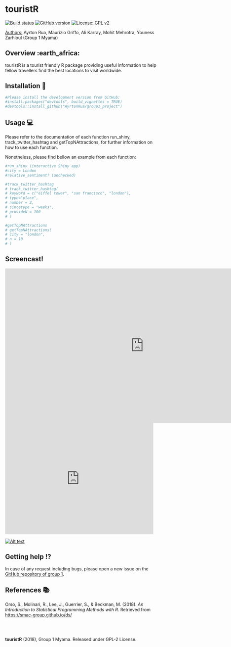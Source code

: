 touristR
================

[![Build
status](https://img.shields.io/badge/build-passing-green.svg)](https://github.com/AyrtonRua/group1_project)
[![GitHub
version](https://img.shields.io/badge/Package%20version-1.0.0-orange.svg)](https://github.com/AyrtonRua/group1_project)
[![License: GPL
v2](https://img.shields.io/badge/License-GPL%20v2-blue.svg)](https://www.gnu.org/licenses/old-licenses/gpl-2.0.en.html)

<u> Authors:</u> Ayrton Rua, Maurizio Griffo, Ali Karray, Mohit
Mehrotra, Youness Zarhloul (Group 1 Myama)

## Overview :earth\_africa:

touristR is a tourist friendly R package providing useful information to
help fellow travellers find the best locations to visit worldwide.

## Installation :rocket:

``` r
#Please install the development version from GitHub:
#install.packages("devtools", build_vignettes = TRUE)
#devtools::install_github("AyrtonRua/group1_project")
```

## Usage :computer:

Please refer to the documentation of each function run\_shiny,
track\_twitter\_hashtag and getTopNAttractions, for further information
on how to use each function.

Nonetheless, please find bellow an example from each function:

``` r
#run_shiny (interactive Shiny app)
#city = London
#relative_sentiment? (unchecked)

#track_twitter_hashtag
# track_twitter_hashtag(
# keyword = c("eiffel tower", "san francisco", "london"),
# type="place",
# number = 2,
# sincetype = "weeks",
# provideN = 100
# )

#getTopNAttractions
# getTopNAttractions(
# city = "london",
# n = 10
# )
```

## Screencast\!

<!--html_preserve-->

<div data-align="center">

<div class="vembedr">

<iframe src="https://www.youtube.com/embed/DDAim7oR0Sw" width="895px" height="500px" frameborder="0" allowfullscreen>

</iframe>

</div>

</div>

<!--/html_preserve-->

<iframe width="480" height="360" src="http://www.youtube.com/embed/WO82PoAczTc" frameborder="0">

</iframe>

[![Alt
text](https://img.youtube.com/vi/VID/0.jpg)](https://www.youtube.com/watch?v=VID)

## Getting help :interrobang:

In case of any request including bugs, please open a new issue on the
[GitHub repository of
group 1](https://github.com/AyrtonRua/group1_project).

## References :books:

Orso, S., Molinari, R., Lee, J., Guerrier, S., & Beckman, M. (2018). *An
Introduction to Statistical Programming Methods with R*. Retrieved from
<https://smac-group.github.io/ds/>

<br><br>

**touristR** (2018), Group 1 Myama. Released under GPL-2 License.
